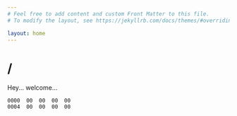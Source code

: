```yaml
---
# Feel free to add content and custom Front Matter to this file.
# To modify the layout, see https://jekyllrb.com/docs/themes/#overriding-theme-defaults

layout: home
---
```

# /
Hey...
welcome...
```
0000  00  00  00  00 
0004  00  00  00  00
```
